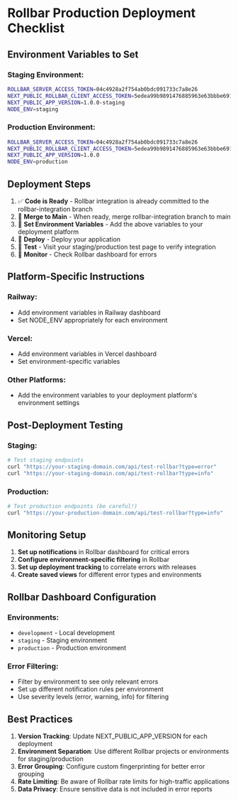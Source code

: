 # Rollbar Production Deployment Checklist

## Environment Variables to Set

### Staging Environment:
```bash
ROLLBAR_SERVER_ACCESS_TOKEN=04c4928a2f754ab0bdc091733c7a8e26
NEXT_PUBLIC_ROLLBAR_CLIENT_ACCESS_TOKEN=5edea99b9891476885963e63bbbe691c
NEXT_PUBLIC_APP_VERSION=1.0.0-staging
NODE_ENV=staging
```

### Production Environment:
```bash
ROLLBAR_SERVER_ACCESS_TOKEN=04c4928a2f754ab0bdc091733c7a8e26
NEXT_PUBLIC_ROLLBAR_CLIENT_ACCESS_TOKEN=5edea99b9891476885963e63bbbe691c
NEXT_PUBLIC_APP_VERSION=1.0.0
NODE_ENV=production
```

## Deployment Steps

1. ✅ **Code is Ready** - Rollbar integration is already committed to the rollbar-integration branch
2. 🔄 **Merge to Main** - When ready, merge rollbar-integration branch to main
3. 🔄 **Set Environment Variables** - Add the above variables to your deployment platform
4. 🔄 **Deploy** - Deploy your application
5. 🔄 **Test** - Visit your staging/production test page to verify integration
6. 🔄 **Monitor** - Check Rollbar dashboard for errors

## Platform-Specific Instructions

### Railway:
- Add environment variables in Railway dashboard
- Set NODE_ENV appropriately for each environment

### Vercel:
- Add environment variables in Vercel dashboard
- Set environment-specific variables

### Other Platforms:
- Add the environment variables to your deployment platform's environment settings

## Post-Deployment Testing

### Staging:
```bash
# Test staging endpoints
curl "https://your-staging-domain.com/api/test-rollbar?type=error"
curl "https://your-staging-domain.com/api/test-rollbar?type=info"
```

### Production:
```bash
# Test production endpoints (be careful!)
curl "https://your-production-domain.com/api/test-rollbar?type=info"
```

## Monitoring Setup

1. **Set up notifications** in Rollbar dashboard for critical errors
2. **Configure environment-specific filtering** in Rollbar
3. **Set up deployment tracking** to correlate errors with releases
4. **Create saved views** for different error types and environments

## Rollbar Dashboard Configuration

### Environments:
- `development` - Local development
- `staging` - Staging environment  
- `production` - Production environment

### Error Filtering:
- Filter by environment to see only relevant errors
- Set up different notification rules per environment
- Use severity levels (error, warning, info) for filtering

## Best Practices

1. **Version Tracking**: Update NEXT_PUBLIC_APP_VERSION for each deployment
2. **Environment Separation**: Use different Rollbar projects or environments for staging/production
3. **Error Grouping**: Configure custom fingerprinting for better error grouping
4. **Rate Limiting**: Be aware of Rollbar rate limits for high-traffic applications
5. **Data Privacy**: Ensure sensitive data is not included in error reports


